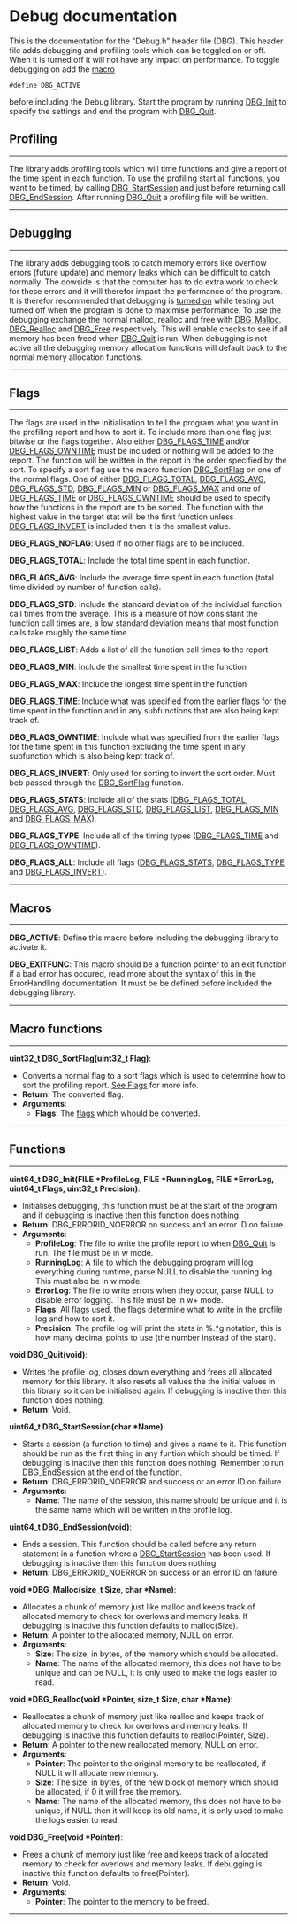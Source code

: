 # Debug documentation
This is the documentation for the "Debug.h" header file (DBG). This header file adds debugging and profiling tools which can be toggled on or off. When it is turned off it will not have any impact on performance. To toggle debugging on add the [macro](#DBG_ACTIVE)
```
#define DBG_ACTIVE
```
before including the Debug library.
Start the program by running [DBG_Init](#DBG_Init) to specify the settings and end the program with [DBG_Quit](#DBG_Quit).

## <a id="Profiling">Profiling</a>
----------------------------------------------------------------------------------------------------
The library adds profiling tools which will time functions and give a report of the time spent in each function. To use the profiling start all functions, you want to be timed, by calling [DBG_StartSession](#DBG_StartSession) and just before returning call [DBG_EndSession](#DBG_EndSession). After running [DBG_Quit](#DBG_Quit) a profiling file will be written.


----------------------------------------------------------------------------------------------------

## <a id="Debugging">Debugging</a>
----------------------------------------------------------------------------------------------------
The library adds debugging tools to catch memory errors like overflow errors (future update) and memory leaks which can be difficult to catch normally. The dowside is that the computer has to do extra work to check for these errors and it will therefor impact the performance of the program. It is therefor recommended that debugging is [turned on](#DBG_ACTIVE) while testing but turned off when the program is done to maximise performance.
To use the debugging exchange the normal malloc, realloc and free with [DBG_Malloc](#DBG_Malloc), [DBG_Realloc](#DBG_Realloc) and [DBG_Free](#DBG_Free) respectively. This will enable checks to see if all memory has been freed when [DBG_Quit](#DBG_Quit) is run. When debugging is not active all the debugging memory allocation functions will default back to the normal memory allocation functions.

----------------------------------------------------------------------------------------------------

## <a id="Flags">Flags</a>
----------------------------------------------------------------------------------------------------
The flags are used in the initialisation to tell the program what you want in the profiling report and how to sort it. To include more than one flag just bitwise or the flags together. Also either [DBG_FLAGS_TIME](#DBG_FLAGS_TIME) and/or [DBG_FLAGS_OWNTIME](#DBG_FLAGS_OWNTIME) must be included or nothing will be added to the report. The function will be written in the report in the order specified by the sort. To specify a sort flag use the macro function [DBG_SortFlag](#DBG_SortFlag) on one of the normal flags. One of either [DBG_FLAGS_TOTAL](#DBG_FLAGS_TOTAL), [DBG_FLAGS_AVG](#DBG_FLAGS_AVG), [DBG_FLAGS_STD](#DBG_FLAGS_STD), [DBG_FLAGS_MIN](#DBG_FLAGS_MIN) or [DBG_FLAGS_MAX](#DBG_FLAGS_MAX) and one of [DBG_FLAGS_TIME](#DBG_FLAGS_TIME) or [DBG_FLAGS_OWNTIME](#DBG_FLAGS_OWNTIME) should be used to specify how the functions in the report are to be sorted. The function with the highest value in the target stat will be the first function unless [DBG_FLAGS_INVERT](#DBG_FLAGS_INVERT) is included then it is the smallest value.

<a id="DBG_FLAGS_NOFLAG">**DBG_FLAGS_NOFLAG**</a>: Used if no other flags are to be included.

<a id="DBG_FLAGS_TOTAL">**DBG_FLAGS_TOTAL**</a>: Include the total time spent in each function.

<a id="DBG_FLAGS_AVG">**DBG_FLAGS_AVG**</a>: Include the average time spent in each function (total time divided by number of function calls).

<a id="DBG_FLAGS_STD">**DBG_FLAGS_STD**</a>: Include the standard deviation of the individual function call times from the average. This is a measure of how consistant the function call times are, a low standard deviation means that most function calls take roughly the same time.

<a id="DBG_FLAGS_LIST">**DBG_FLAGS_LIST**</a>: Adds a list of all the function call times to the report

<a id="DBG_FLAGS_MIN">**DBG_FLAGS_MIN**</a>: Include the smallest time spent in the function

<a id="DBG_FLAGS_MAX">**DBG_FLAGS_MAX**</a>: Include the longest time spent in the function

<a id="DBG_FLAGS_TIME">**DBG_FLAGS_TIME**</a>: Include what was specified from the earlier flags for the time spent in the function and in any subfunctions that are also being kept track of.

<a id="DBG_FLAGS_OWNTIME">**DBG_FLAGS_OWNTIME**</a>: Include what was specified from the earlier flags for the time spent in this function excluding the time spent in any subfunction which is also being kept track of.

<a id="DBG_FLAGS_INVERT">**DBG_FLAGS_INVERT**</a>: Only used for sorting to invert the sort order. Must beb passed through the [DBG_SortFlag](#DBG_SortFlag) function.

<a id="DBG_FLAGS_STATS">**DBG_FLAGS_STATS**</a>: Include all of the stats ([DBG_FLAGS_TOTAL](#DBG_FLAGS_TOTAL), [DBG_FLAGS_AVG](#DBG_FLAGS_AVG), [DBG_FLAGS_STD](#DBG_FLAGS_STD), [DBG_FLAGS_LIST](#DBG_FLAGS_LIST), [DBG_FLAGS_MIN](#DBG_FLAGS_MIN) and [DBG_FLAGS_MAX](#DBG_FLAGS_MAX)).

<a id="DBG_FLAGS_TYPE">**DBG_FLAGS_TYPE**</a>: Include all of the timing types ([DBG_FLAGS_TIME](#DBG_FLAGS_TIME) and [DBG_FLAGS_OWNTIME](#DBG_FLAGS_OWNTIME)).

<a id="DBG_FLAGS_ALL">**DBG_FLAGS_ALL**</a>: Include all flags ([DBG_FLAGS_STATS](#DBG_FLAGS_STATS), [DBG_FLAGS_TYPE](#DBG_FLAGS_TYPE) and [DBG_FLAGS_INVERT](#DBG_FLAGS_INVERT)).

----------------------------------------------------------------------------------------------------

## <a id="Macros">Macros</a>
----------------------------------------------------------------------------------------------------
<a id="DBG_ACTIVE">**DBG_ACTIVE**</a>: Define this macro before including the debugging library to activate it.

<a id="DBG_EXITFUNC">**DBG_EXITFUNC**</a>: This macro should be a function pointer to an exit function if a bad error has occured, read more about the syntax of this in the ErrorHandling documentation. It must be be defined before included the debugging library.

----------------------------------------------------------------------------------------------------

## <a id="Macrofunctions">Macro functions</a>
----------------------------------------------------------------------------------------------------
<a id="DBG_SortFlag">**uint32_t DBG_SortFlag(uint32_t Flag)**</a>:
- Converts a normal flag to a sort flags which is used to determine how to sort the profiling report. [See Flags](#Flags) for more info.
- **Return**: The converted flag.
- **Arguments**:
  - **Flags**: The [flags](#Flags) which whould be converted.

----------------------------------------------------------------------------------------------------

## <a id="Functions">Functions</a>
----------------------------------------------------------------------------------------------------
<a id="DBG_Init">**uint64_t DBG_Init(FILE *ProfileLog, FILE *RunningLog, FILE *ErrorLog, uint64_t Flags, uint32_t Precision)**</a>:
- Initialises debugging, this function must be at the start of the program and if debugging is inactive then this function does nothing.
- **Return**: DBG_ERRORID_NOERROR on success and an error ID on failure.
- **Arguments**:
  - **ProfileLog**: The file to write the profile report to when [DBG_Quit](#DBG_Quit) is run. The file must be in w mode.
  - **RunningLog**: A file to which the debugging program will log everything during runtime, parse NULL to disable the running log. This must also be in w mode.
  - **ErrorLog**: The file to write errors when they occur, parse NULL to disable error logging. This file must be in w+ mode.
  - **Flags**: All [flags](#Flags) used, the flags determine what to write in the profile log and how to sort it.
  - **Precision**: The profile log will print the stats in %.*g notation, this is how many decimal points to use (the number instead of the start).

<a id="DBG_Quit">**void DBG_Quit(void)**</a>:
- Writes the profile log, closes down everything and frees all allocated memory for this library. It also resets all values the the initial values in this library so it can be initialised again. If debugging is inactive then this function does nothing.
- **Return**: Void.

<a id="DBG_StartSession">**uint64_t DBG_StartSession(char *Name)**</a>:
- Starts a session (a function to time) and gives a name to it. This function should be run as the first thing in any funtion which should be timed. If debugging is inactive then this function does nothing. Remember to run [DBG_EndSession](#DBG_EndSession) at the end of the function.
- **Return**: DBG_ERRORID_NOERROR and success or an error ID on failure.
- **Arguments**:
  - **Name**: The name of the session, this name should be unique and it is the same name which will be written in the profile log.

<a id="DBG_EndSession">**uint64_t DBG_EndSession(void)**</a>:
- Ends a session. This function should be called before any return statement in a function where a [DBG_StartSession](#DBG_StartSession) has been used. If debugging is inactive then this function does nothing.
- **Return**: DBG_ERRORID_NOERROR on success or an error ID on failure.

<a id="DBG_Malloc">**void *DBG_Malloc(size_t Size, char *Name)**</a>:
- Allocates a chunk of memory just like malloc and keeps track of allocated memory to check for overlows and memory leaks. If debugging is inactive this function defaults to malloc(Size).
- **Return**: A pointer to the allocated memory, NULL on error.
- **Arguments**:
  - **Size**: The size, in bytes, of the memory which should be allocated.
  - **Name**: The name of the allocated memory, this does not have to be unique and can be NULL, it is only used to make the logs easier to read.

<a id="DBG_Realloc">**void *DBG_Realloc(void *Pointer, size_t Size, char *Name)**</a>:
- Reallocates a chunk of memory just like realloc and keeps track of allocated memory to check for overlows and memory leaks. If debugging is inactive this function defaults to realloc(Pointer, Size).
- **Return**: A pointer to the new reallocated memory, NULL on error.
- **Arguments**:
  - **Pointer**: The pointer to the original memory to be reallocated, if NULL it will allocate new memory.
  - **Size**: The size, in bytes, of the new block of memory which should be allocated, if 0 it will free the memory.
  - **Name**: The name of the allocated memory, this does not have to be unique, if NULL then it will keep its old name, it is only used to make the logs easier to read.

<a id="DBG_Free">**void DBG_Free(void *Pointer)**</a>:
- Frees a chunk of memory just like free and keeps track of allocated memory to check for overlows and memory leaks. If debugging is inactive this function defaults to free(Pointer).
- **Return**: Void.
- **Arguments**:
  - **Pointer**: The pointer to the memory to be freed.
  
----------------------------------------------------------------------------------------------------
